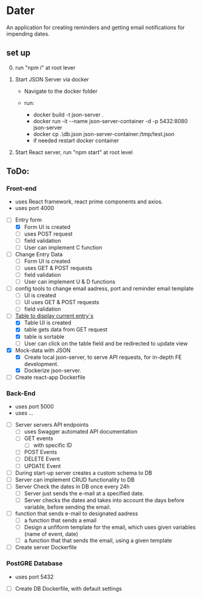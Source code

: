 # Dater

An application for creating reminders and getting email notifications for impending dates.

## set up

0. run "npm i" at root lever

1. Start JSON Server via docker

   - Navigate to the docker folder

   - run:
     - docker build -t json-server .
     - docker run -it --name json-server-container -d -p 5432:8080 json-server
     - docker cp .\db.json json-server-container:/tmp/test.json
     - if needed restart docker container

2. Start React server, run "npm start" at root level

## ToDo:

### Front-end

- uses React framework, react prime components and axios.
- uses port 4000
- [ ] Entry form
  - [x] Form UI is created
  - [ ] uses POST request
  - [ ] field validation
  - [ ] User can implement C function
- [ ] Change Entry Data
  - [ ] Form UI is created
  - [ ] uses GET & POST requests
  - [ ] field validation
  - [ ] User can implement U & D functions
- [ ] config tools to change email aadress, port and reminder email template
  - [ ] UI is created
  - [ ] UI uses GET & POST requests
  - [ ] field validation
- [ ] <ins>Table to display current entry´s</ins>
  - [x] Table UI is created
  - [x] table gets data from GET request
  - [x] table is sortable
  - [ ] User can click on the table field and be redirected to update view
- [x] Mock-data with JSON
  - [x] Create local json-server, to serve API requests, for in-depth FE development.
  - [x] Dockerize json-server.
- [ ] Create react-app Dockerfile

### Back-End

- uses port 5000
- uses ...
- [ ] Server servers API endpoints
  - [ ] uses Swagger automated API documentation
  - [ ] GET events
    - [ ] with specific ID
  - [ ] POST Events
  - [ ] DELETE Event
  - [ ] UPDATE Event
- [ ] During start-up server creates a custom schema to DB
- [ ] Server can implement CRUD functionality to DB
- [ ] Server Check the dates in DB once every 24h
  - [ ] Server just sends the e-mail at a specified date.
  - [ ] Server checks the dates and takes into account the days before variable, before sending the email.
- [ ] function that sends e-mail to designated aadress
  - [ ] a function that sends a email
  - [ ] Design a unfiform template for the email, which uses given variables (name of event, date)
  - [ ] a function that that sends the email, using a given template
- [ ] Create server Dockerfile

### PostGRE Database

- uses port 5432
- [ ] Create DB Dockerfile, with default settings
